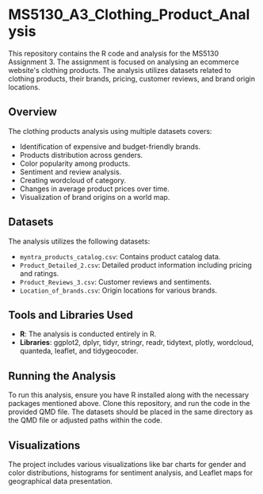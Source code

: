 # MS5130_A3_Clothing_Product_Analysis

This repository contains the R code and analysis for the MS5130 Assignment 3. The assignment is focused on analysing an ecommerce website's clothing products. The analysis utilizes datasets related to clothing products, their brands, pricing, customer reviews, and brand origin locations.

## Overview

The clothing products analysis using multiple datasets covers:

- Identification of expensive and budget-friendly brands.
- Products distribution across genders.
- Color popularity among products.
- Sentiment and review analysis.
- Creating wordcloud of category.
- Changes in average product prices over time.
- Visualization of brand origins on a world map.

## Datasets

The analysis utilizes the following datasets:

- `myntra_products_catalog.csv`: Contains product catalog data.
- `Product_Detailed_2.csv`: Detailed product information including pricing and ratings.
- `Product_Reviews_3.csv`: Customer reviews and sentiments.
- `Location_of_brands.csv`: Origin locations for various brands.

## Tools and Libraries Used

- **R**: The analysis is conducted entirely in R.
- **Libraries**: ggplot2, dplyr, tidyr, stringr, readr, tidytext, plotly, wordcloud, quanteda, leaflet, and tidygeocoder.

## Running the Analysis

To run this analysis, ensure you have R installed along with the necessary packages mentioned above. Clone this repository, and run the code in the provided QMD file. The datasets should be placed in the same directory as the QMD file or adjusted paths within the code.

## Visualizations

The project includes various visualizations like bar charts for gender and color distributions, histograms for sentiment analysis, and Leaflet maps for geographical data presentation.
